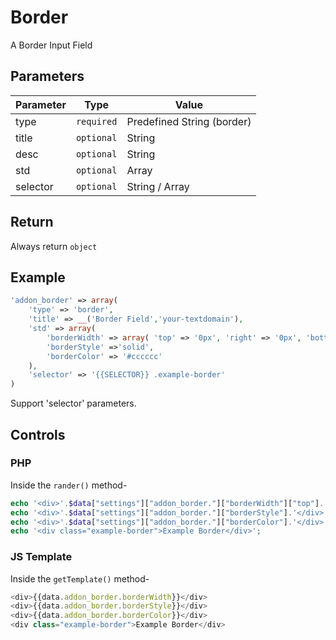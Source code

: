 # Border
A Border Input Field

## Parameters
Parameter | Type | Value
--- | --- | ---
type | `required` | Predefined String (border)
title | `optional` | String
desc | `optional` | String
std | `optional` | Array
selector | `optional` | String / Array

## Return
Always return `object`

## Example
```php
'addon_border' => array(
    'type' => 'border',
    'title' => __('Border Field','your-textdomain'),
    'std' => array(
        'borderWidth' => array( 'top' => '0px', 'right' => '0px', 'bottom' => '0px', 'left' => '0px' ), 
        'borderStyle' =>'solid', 
        'borderColor' => '#cccccc' 
    ),
    'selector' => '{{SELECTOR}} .example-border'
)
```
Support 'selector' parameters.


## Controls
### PHP
Inside the `rander()` method-
```php
echo '<div>'.$data["settings"]["addon_border."]["borderWidth"]["top"].'</div>';
echo '<div>'.$data["settings"]["addon_border."]["borderStyle"].'</div>';
echo '<div>'.$data["settings"]["addon_border."]["borderColor"].'</div>';
echo '<div class="example-border">Example Border</div>';
```

### JS Template
Inside the `getTemplate()` method-
```js
<div>{{data.addon_border.borderWidth}}</div>
<div>{{data.addon_border.borderStyle}}</div>
<div>{{data.addon_border.borderColor}}</div>
<div class="example-border">Example Border</div>
```
